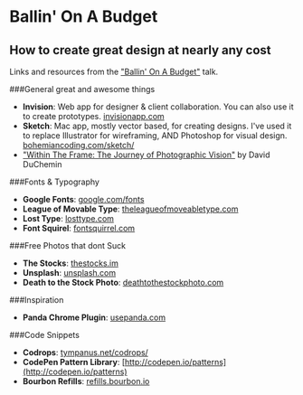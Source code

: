 # Ballin' On A Budget
## How to create great design at nearly any cost
Links and resources from the ["Ballin' On A Budget"](https://speakerdeck.com/joshriggs/ballin-on-a-budget-how-to-create-great-design-an-nearly-any-cost) talk. 

###General great and awesome things
+ __Invision__: Web app for designer & client collaboration. You can also use it to create prototypes. [invisionapp.com](http://www.invisionapp.com/)
+ __Sketch__: Mac app, mostly vector based, for creating designs. I've used it to replace Illustrator for wireframing, AND Photoshop for visual design. [bohemiancoding.com/sketch/](http://bohemiancoding.com/sketch/)
+ ["Within The Frame: The Journey of Photographic Vision"](http://www.amazon.com/Within-Frame-Journey-Photographic-Vision/dp/0321605020/ref=asap_bc?ie=UTF8) by David DuChemin

###Fonts & Typography
+ __Google Fonts__: [google.com/fonts](google.com/fonts)
+ __League of Movable Type__: [theleagueofmoveabletype.com](theleagueofmoveabletype.com)
+ __Lost Type__: [losttype.com](www.losttype.com)
+ __Font Squirel__: [fontsquirrel.com](www.fontsquirrel.com)

###Free Photos that dont Suck
+ __The Stocks__: [thestocks.im](www.thestocks.im)
+ __Unsplash__: [unsplash.com](www.unsplash.com)
+ __Death to the Stock Photo__: [deathtothestockphoto.com](www.deathtothestockphoto.com)

###Inspiration
+ __Panda Chrome Plugin__: [usepanda.com](usepanda.com)

###Code Snippets
+ __Codrops__: [tympanus.net/codrops/](tympanus.net/codrops/)
+ __CodePen Pattern Library__: [http://codepen.io/patterns](http://codepen.io/patterns)
+ __Bourbon Refills__: [refills.bourbon.io](refills.bourbon.io)



